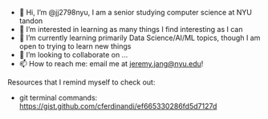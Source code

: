 - 👋 Hi, I’m @jj2798nyu, I am a senior studying computer science at NYU tandon
- 👀 I’m interested in learning as many things I find interesting as I can
- 🌱 I’m currently learning primarily Data Science/AI/ML topics, though I am open to trying to learn new things
- 💞️ I’m looking to collaborate on ...
- 📫 How to reach me: email me at jeremy.jang@nyu.edu!

<!---
jj2798nyu/jj2798nyu is a ✨ special ✨ repository because its `README.md` (this file) appears on your GitHub profile.
You can click the Preview link to take a look at your changes.
--->

Resources that I remind myself to check out:
- git terminal commands: https://gist.github.com/cferdinandi/ef665330286fd5d7127d
